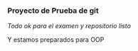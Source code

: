 ### Proyecto de Prueba de git
*Todo ok para el examen y repositorio listo*

Y estamos preparados para OOP
